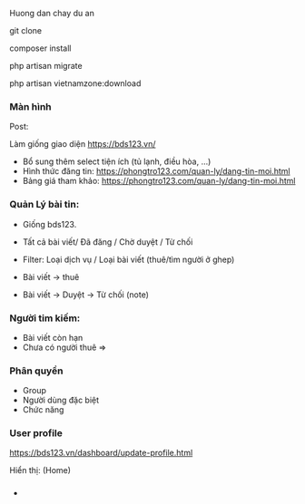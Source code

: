 <p>Huong dan chay du an</p>
<p>git clone</p>
<p>composer install</p>
<p>php artisan migrate</p>
<p>php artisan vietnamzone:download</p>


### Màn hình 

Post:

Làm giống giao diện https://bds123.vn/
+ Bổ sung thêm select tiện ích (tủ lạnh, điều hòa, ...)
+ Hình thức đăng tin: https://phongtro123.com/quan-ly/dang-tin-moi.html
+ Bảng giá tham khảo: https://phongtro123.com/quan-ly/dang-tin-moi.html

### Quản Lý bài tin:
+ Giống bds123.
+ Tất cả bài viết/ Đã đăng / Chờ duyệt / Từ chối  
+ Filter: Loại dịch vụ / Loại bài viết (thuê/tìm người ở ghep)

+ Bài viết -> thuê 
+ Bài viết -> Duyệt -> Từ chối (note)

### Người tim kiếm:
+ Bài viết còn hạn
+ Chưa có người thuê
=> 



### Phân quyền
- Group
- Người dùng đặc biệt
- Chức năng


 

### User profile
https://bds123.vn/dashboard/update-profile.html

 
Hiển thị: (Home)

###
+ 









